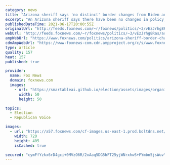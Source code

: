 ```yaml
---
category: news
title: "Arizona sheriff says 'no distinct' border changes from Biden administration despite Sec. Mayorkas meetings"
excerpt: "An Arizona sheriff says there have been no changes in policy, messaging or results from the Biden administration on the crisis at the southern border -- despite multiple meetings between sheriffs and Homeland Security Secretary Alejandro Mayorkas."
publishedDateTime: 2021-06-17T20:00:55Z
originalUrl: "http://feeds.foxnews.com/~r/foxnews/politics/~3/vEzJrhg8Ras/arizona-sheriff-border-changes-biden-mayorkas"
webUrl: "http://feeds.foxnews.com/~r/foxnews/politics/~3/vEzJrhg8Ras/arizona-sheriff-border-changes-biden-mayorkas"
ampWebUrl: "https://www.foxnews.com/politics/arizona-sheriff-border-changes-biden-mayorkas.amp"
cdnAmpWebUrl: "https://www-foxnews-com.cdn.ampproject.org/c/s/www.foxnews.com/politics/arizona-sheriff-border-changes-biden-mayorkas.amp"
type: article
quality: 157
heat: 157
published: true

provider:
  name: Fox News
  domain: foxnews.com
  images:
    - url: "https://smartableai.github.io/election/assets/images/organizations/foxnews.com-50x50.jpg"
      width: 50
      height: 50

topics:
  - Election
  - Republican Voice

images:
  - url: "https://a57.foxnews.com/cf-images.us-east-1.prod.boltdns.net/v1/static/694940094001/abac2688-257e-4275-af2e-a3d4b1e197ec/97c79c78-24d2-437e-a39f-1696bc5f8bfe/1280x720/match/720/405/image.jpg?ve=1&tl=1"
    width: 720
    height: 405
    isCached: true

secured: "cymFfYzkx6rD4gci+0MVzO6R/2xAaq5DG5hFT25yjWNrxhwS+FYmbn5jsWuvYCYKUJx36v232XcdqjqU6B9NWU9R7um/6uwTiJk1t2ZkCklJDs+abqXS8NHzR+3v3EJo/wQqVnUz+cc5+O7x+chfjEHqkh+PMR80f13XlAkPlhzN1NtU86WfKLamCIVsE7Szeap6Zyu/i0ZnDNqnB/DzC+VLnsHy2g30wPdt9DbPOTnoctNidLZAHB/v/PwvaFr6reTCi4dV0/EIfQC+xeAiB67xLlO4cZI4nwId4AnK0Q6n8j3hRVBWkQ5lmj3GkRFgflMgfeYJspZcMJXuvcNa5EOmHVh982pSEzs/3ydUbpw=;YdzOE/soDpvNdlhjE/GNxg=="
---
```



